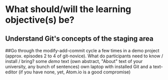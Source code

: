 # What should/will the learning objective(s) be?

## Understand Git's concepts of the staging area

##Go through the modify-add-commit cycle a few times in a demo project (approx. episodes 2 to 4 of git-novice).
What do participants need to know / install / bring?
some *demo* text (own abstract, "About" text of your university, any bunch of sentences)
own laptop with installed Git and a text-editor (if you have none, yet, Atom.io is a good compromise)

